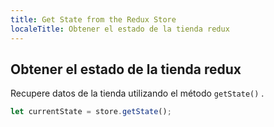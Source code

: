 ```yaml
---
title: Get State from the Redux Store
localeTitle: Obtener el estado de la tienda redux
---
```

## Obtener el estado de la tienda redux

Recupere datos de la tienda utilizando el método `getState()` .

```react.js
let currentState = store.getState(); 

```